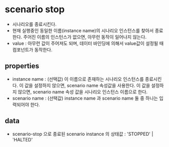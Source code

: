 # scenario stop

- 시나리오를 종료시킨다.
- 현재 실행중인 동일한 이름(instance name)의 시나리오 인스턴스를 찾아서 종료한다. 주어진 이름의 인스턴스가 없으면, 아무런 동작이 일어나지 않는다.
- value : 아무런 값이 주어져도 되며, 데이터 바인딩에 의해서 value값이 설정될 때 컴포넌트가 동작한다.

## properties
  - instance name : (선택값) 이 이름으로 존재하는 시나리오 인스턴스를 종료시킨다. 이 값을 설정하지 않으면, scenario name 속성값을 사용한다. 이 값을 설정하지 않으면, scenario name 속성 값을 시나리오 인스턴스 이름으로 한다.
  - scenario name : (선택값) instance name 과 scenario name 둘 중 하나는 입력되어야 한다.

## data
  - scenario-stop 으로 종료된 scenario instance 의 상태값 : 'STOPPED' | 'HALTED'
